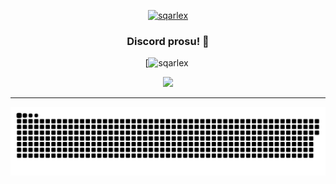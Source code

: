  <div align="center">
 
 [![sqarlex](https://cdn.discordapp.com/attachments/604649685113765917/885248252214136902/logophot2.png)](https://github.com/sqarlex/)

<div align="center">
 
  ### Discord prosu! 🤠
  
[![sqarlex]((https://hits.seeyoufarm.com/api/count/incr/badge.svg?url=https%3A%2F%2Fgithub.com%2Fsqarlex%2F&count_bg=%2336D5D7&title_bg=%23555555&icon=apachecassandra.svg&icon_color=%23E7E7E7&title=hits&edge_flat=true)](https://github.com/sqarlex/))&nbsp;

[<img src="https://discord.c99.nl/widget/theme-3/961687693882949692.png"></img>](https://discord.com/users/961687693882949692)

  ***
  <a href=#><img src="sqarlexcontributions.svg"></a>

</div>
</div>

